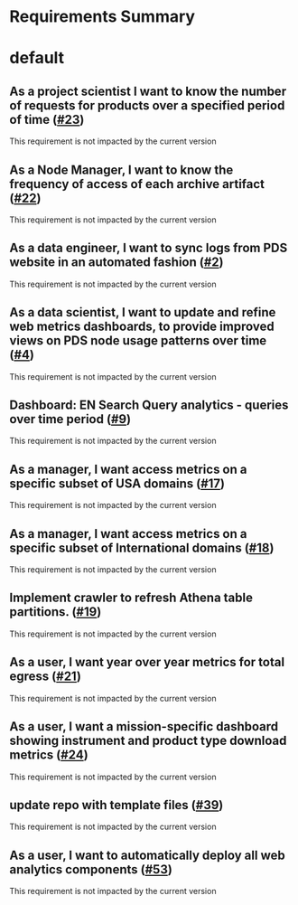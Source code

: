 
Requirements Summary
====================

# default

## As a project scientist I want to know the number of requests for products over a specified period of time ([#23](https://github.com/NASA-PDS/web-analytics/issues/23)) 


This requirement is not impacted by the current version
## As a Node Manager, I want to know the frequency of access of each archive artifact ([#22](https://github.com/NASA-PDS/web-analytics/issues/22)) 


This requirement is not impacted by the current version
## As a data engineer, I want to sync logs from PDS website in an automated fashion ([#2](https://github.com/NASA-PDS/web-analytics/issues/2)) 


This requirement is not impacted by the current version
## As a data scientist, I want to update and refine web metrics dashboards, to provide improved views on PDS node usage patterns over time ([#4](https://github.com/NASA-PDS/web-analytics/issues/4)) 


This requirement is not impacted by the current version
## Dashboard: EN Search Query analytics - queries over time period ([#9](https://github.com/NASA-PDS/web-analytics/issues/9)) 


This requirement is not impacted by the current version
## As a manager, I want access metrics on a specific subset of USA domains ([#17](https://github.com/NASA-PDS/web-analytics/issues/17)) 


This requirement is not impacted by the current version
## As a manager, I want access metrics on a specific subset of International domains ([#18](https://github.com/NASA-PDS/web-analytics/issues/18)) 


This requirement is not impacted by the current version
## Implement crawler to refresh Athena table partitions. ([#19](https://github.com/NASA-PDS/web-analytics/issues/19)) 


This requirement is not impacted by the current version
## As a user, I want year over year metrics for total egress ([#21](https://github.com/NASA-PDS/web-analytics/issues/21)) 


This requirement is not impacted by the current version
## As a user, I want a mission-specific dashboard showing instrument and product type download metrics ([#24](https://github.com/NASA-PDS/web-analytics/issues/24)) 


This requirement is not impacted by the current version
## update repo with template files ([#39](https://github.com/NASA-PDS/web-analytics/issues/39)) 


This requirement is not impacted by the current version
## As a user, I want to automatically deploy all web analytics components ([#53](https://github.com/NASA-PDS/web-analytics/issues/53)) 


This requirement is not impacted by the current version